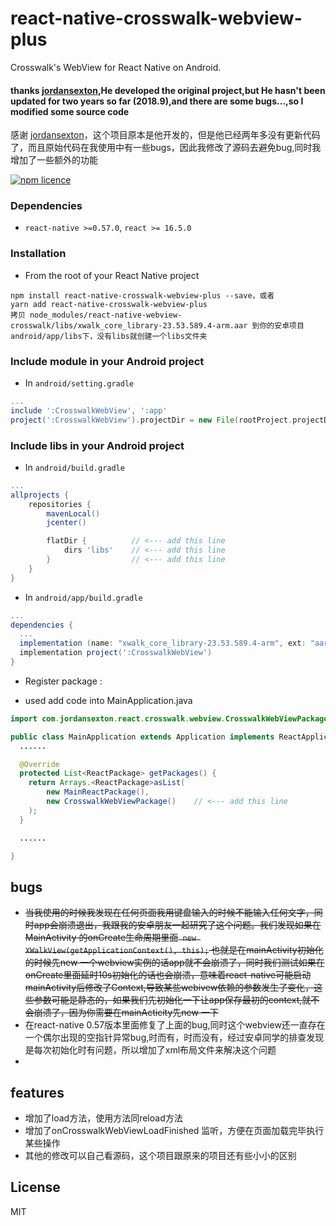# react-native-crosswalk-webview-plus
Crosswalk's WebView for React Native on Android. 

#### thanks [jordansexton](https://github.com/jordansexton),He developed the original project,but  He hasn't been updated for two years so far (2018.9),and there are some bugs...,so I modified some source code
感谢 [jordansexton](https://github.com/jordansexton)，这个项目原本是他开发的，但是他已经两年多没有更新代码了，而且原始代码在我使用中有一些bugs，因此我修改了源码去避免bug,同时我增加了一些额外的功能

[![npm licence](http://img.shields.io/npm/l/react-native-webview-crosswalk.svg?style=flat-square)](https://npmjs.org/package/react-native-webview-crosswalk "View this project on npm")

### Dependencies

*  `react-native >=0.57.0`, `react >= 16.5.0`

### Installation

* From the root of your React Native project

```shell
npm install react-native-crosswalk-webview-plus --save，或者
yarn add react-native-crosswalk-webview-plus
拷贝 node_modules/react-native-webview-crosswalk/libs/xwalk_core_library-23.53.589.4-arm.aar 到你的安卓项目 android/app/libs下，没有libs就创建一个libs文件夹
```

### Include module in your Android project

* In `android/setting.gradle`

```gradle
...
include ':CrosswalkWebView', ':app'
project(':CrosswalkWebView').projectDir = new File(rootProject.projectDir, '../node_modules/react-native-crosswalk-webview-plus')
```

### Include libs in your Android project

* In `android/build.gradle`

```gradle
...
allprojects {
    repositories {
        mavenLocal()
        jcenter()

        flatDir {          // <--- add this line
            dirs 'libs'    // <--- add this line
        }                  // <--- add this line
    }
}
```

* In `android/app/build.gradle`

```gradle
...
dependencies {
  ...
  implementation (name: "xwalk_core_library-23.53.589.4-arm", ext: "aar")     // <--- add this line
  implementation project(':CrosswalkWebView')                             // <--- add this line
}
```
* Register package :

+ used add code into MainApplication.java

```java
import com.jordansexton.react.crosswalk.webview.CrosswalkWebViewPackage;    // <--- add this line

public class MainApplication extends Application implements ReactApplication {
  ......

  @Override
  protected List<ReactPackage> getPackages() {
    return Arrays.<ReactPackage>asList(
        new MainReactPackage(),
        new CrosswalkWebViewPackage()    // <--- add this line
    );
  }

  ......

}
```
## bugs

* ~~当我使用的时候我发现在任何页面我用键盘输入的时候不能输入任何文字，同时app会崩溃退出，我跟我的安卓朋友一起研究了这个问题。我们发现如果在MainActivity 的onCreate生命周期里面``` new XWalkView(getApplicationContext(), this);```
也就是在mainActivity初始化的时候先new 一个webview实例的话app就不会崩溃了，同时我们测试如果在onCreate里面延时10s初始化的话也会崩溃，意味着react-native可能启动mainActivity后修改了Context,导致某些webivew依赖的参数发生了变化，这些参数可能是静态的，如果我们先初始化一下让app保存最初的context,就不会崩溃了，因为你需要在mainActicity先new 一下~~
* 在react-native 0.57版本里面修复了上面的bug,同时这个webview还一直存在一个偶尔出现的空指针异常bug,时而有，时而没有，经过安卓同学的排查发现是每次初始化时有问题，所以增加了xml布局文件来解决这个问题
* 
## features
* 增加了load方法，使用方法同reload方法
* 增加了onCrosswalkWebViewLoadFinished 监听，方便在页面加载完毕执行某些操作
* 其他的修改可以自己看源码，这个项目跟原来的项目还有些小小的区别
## License
MIT
